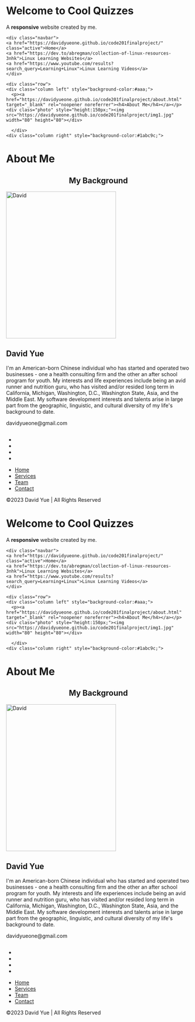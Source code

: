 <!DOCTYPE html>
<html>
<head>
    <meta charset="UTF-8" />
    <title>About Me</title>
    <link rel="stylesheet" href="./stylesheet.css" media="screen" type="text/css"/>
</head>
<body>
  <div class="header">
    <h1>Welcome to Cool Quizzes</h1>
    <p>A <b>responsive</b> website created by me.</p>
    </div>
      
    <div class="navbar">
    <a href="https://davidyueone.github.io/code201finalproject/" class="active">Home</a>
    <a href="https://dev.to/abregman/collection-of-linux-resources-3nhk">Linux Learning Websites</a>
    <a href="https://www.youtube.com/results?search_query=Learning+Linux">Linux Learning Videos</a>
    </div>
      
    <div class="row">
    <div class="column left" style="background-color:#aaa;">
      <p><a href="https://davidyueone.github.io/code201finalproject/about.html" target="_blank" rel="noopener noreferrer"><h4>About Me</h4></a></p>
    <div class="photo" style="height:150px;"><img src="https://davidyueone.github.io/code201finalproject/img1.jpg" width="80" height="80"></div>
     
      </div>
    <div class="column right" style="background-color:#1abc9c;">
 <div class="about">
  <h1>About Me</h1>
</div>

<h2 style="text-align:center">My Background</h2>
<div class="row">
  <div class="column">
    <div class="card">
      <img src="https://davidyueone.github.io/code201finalproject/img1.jpg" alt="David" width="300" height="400">
      <div class="container">
        <h2>David Yue</h2>
        <p>I'm an American-born Chinese individual who has started and operated two businesses - one a health consulting firm and 
          the other an after school program for youth. My interests and life experiences include being an avid runner and nutrition 
          guru, who has visited and/or resided long term in California, Michigan, Washington, D.C., Washington State, Asia, and the 
          Middle East. My software development interests and talents arise in large part from the geographic, linguistic, and 
          cultural diversity of my life's background to date.</p>
        <p>davidyueone@gmail.com</p>
      </div>
    </div>
  </div>
</div> 
<footer class="footer">
  <div class="waves">
    <div class="wave" id="wave1"></div>
    <div class="wave" id="wave2"></div>
    <div class="wave" id="wave3"></div>
    <div class="wave" id="wave4"></div>
  </div>
  <ul class="social-icon">
    <li class="social-icon__item"><a class="social-icon__link" href="#">
        <ion-icon name="logo-facebook"></ion-icon>
      </a></li>
    <li class="social-icon__item"><a class="social-icon__link" href="#">
        <ion-icon name="logo-twitter"></ion-icon>
      </a></li>
    <li class="social-icon__item"><a class="social-icon__link" href="#">
        <ion-icon name="logo-linkedin"></ion-icon>
      </a></li>
    <li class="social-icon__item"><a class="social-icon__link" href="#">
        <ion-icon name="logo-instagram"></ion-icon>
      </a></li>
  </ul>
  <ul class="menu">
    <li class="menu__item"><a class="menu__link" href="https://davidyueone.github.io/code201finalproject/">Home</a></li>
    <li class="menu__item"><a class="menu__link" href="#">Services</a></li>
    <li class="menu__item"><a class="menu__link" href="#">Team</a></li>
    <li class="menu__item"><a class="menu__link" href="mailto:davidyueone@gmail.com">Contact</a></li>

  </ul>
  <p>&copy;2023 David Yue | All Rights Reserved</p>
</footer>
<script type="module" src="https://unpkg.com/ionicons@5.5.2/dist/ionicons/ionicons.esm.js"></script>
<script nomodule src="https://unpkg.com/ionicons@5.5.2/dist/ionicons/ionicons.js"></script>

  <script type="text/javascript" src="./script.js"></script>
</body>
</html><!DOCTYPE html>
<html>
<head>
    <meta charset="UTF-8" />
    <title>About Me</title>
    <link rel="stylesheet" href="./stylesheet.css" media="screen" type="text/css"/>
</head>
<body>
  <div class="header">
    <h1>Welcome to Cool Quizzes</h1>
    <p>A <b>responsive</b> website created by me.</p>
    </div>
      
    <div class="navbar">
    <a href="https://davidyueone.github.io/code201finalproject/" class="active">Home</a>
    <a href="https://dev.to/abregman/collection-of-linux-resources-3nhk">Linux Learning Websites</a>
    <a href="https://www.youtube.com/results?search_query=Learning+Linux">Linux Learning Videos</a>
    </div>
      
    <div class="row">
    <div class="column left" style="background-color:#aaa;">
      <p><a href="https://davidyueone.github.io/code201finalproject/about.html" target="_blank" rel="noopener noreferrer"><h4>About Me</h4></a></p>
    <div class="photo" style="height:150px;"><img src="https://davidyueone.github.io/code201finalproject/img1.jpg" width="80" height="80"></div>
     
      </div>
    <div class="column right" style="background-color:#1abc9c;">
 <div class="about">
  <h1>About Me</h1>
</div>

<h2 style="text-align:center">My Background</h2>
<div class="row">
  <div class="column">
    <div class="card">
      <img src="https://davidyueone.github.io/code201finalproject/img1.jpg" alt="David" width="300" height="400">
      <div class="container">
        <h2>David Yue</h2>
        <p>I'm an American-born Chinese individual who has started and operated two businesses - one a health consulting firm and 
          the other an after school program for youth. My interests and life experiences include being an avid runner and nutrition 
          guru, who has visited and/or resided long term in California, Michigan, Washington, D.C., Washington State, Asia, and the 
          Middle East. My software development interests and talents arise in large part from the geographic, linguistic, and 
          cultural diversity of my life's background to date.</p>
        <p>davidyueone@gmail.com</p>
      </div>
    </div>
  </div>
</div> 
<footer class="footer">
  <div class="waves">
    <div class="wave" id="wave1"></div>
    <div class="wave" id="wave2"></div>
    <div class="wave" id="wave3"></div>
    <div class="wave" id="wave4"></div>
  </div>
  <ul class="social-icon">
    <li class="social-icon__item"><a class="social-icon__link" href="#">
        <ion-icon name="logo-facebook"></ion-icon>
      </a></li>
    <li class="social-icon__item"><a class="social-icon__link" href="#">
        <ion-icon name="logo-twitter"></ion-icon>
      </a></li>
    <li class="social-icon__item"><a class="social-icon__link" href="#">
        <ion-icon name="logo-linkedin"></ion-icon>
      </a></li>
    <li class="social-icon__item"><a class="social-icon__link" href="#">
        <ion-icon name="logo-instagram"></ion-icon>
      </a></li>
  </ul>
  <ul class="menu">
    <li class="menu__item"><a class="menu__link" href="https://davidyueone.github.io/code201finalproject/">Home</a></li>
    <li class="menu__item"><a class="menu__link" href="#">Services</a></li>
    <li class="menu__item"><a class="menu__link" href="#">Team</a></li>
    <li class="menu__item"><a class="menu__link" href="mailto:davidyueone@gmail.com">Contact</a></li>

  </ul>
  <p>&copy;2023 David Yue | All Rights Reserved</p>
</footer>
<script type="module" src="https://unpkg.com/ionicons@5.5.2/dist/ionicons/ionicons.esm.js"></script>
<script nomodule src="https://unpkg.com/ionicons@5.5.2/dist/ionicons/ionicons.js"></script>

  <script type="text/javascript" src="./script.js"></script>
</body>
</html>
